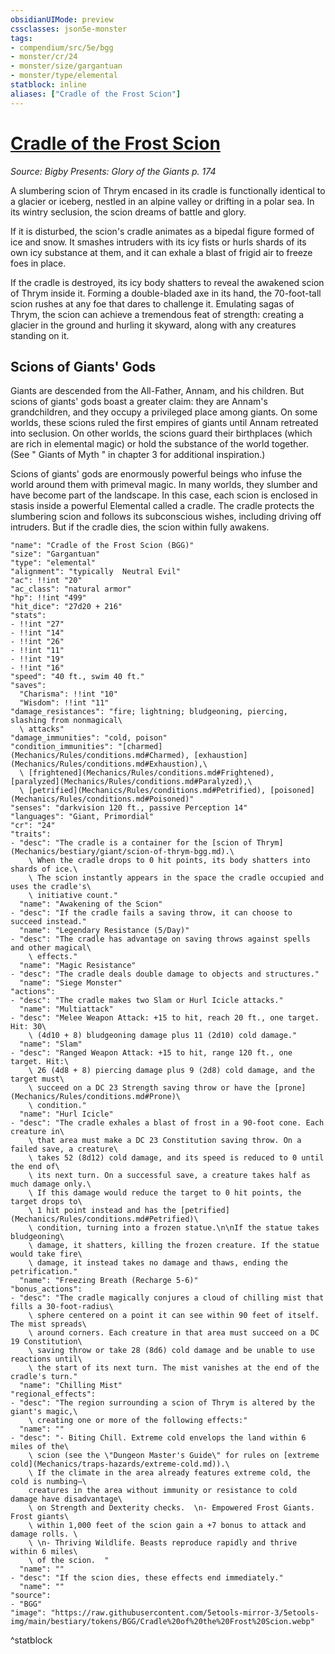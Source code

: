 ```yaml
---
obsidianUIMode: preview
cssclasses: json5e-monster
tags:
- compendium/src/5e/bgg
- monster/cr/24
- monster/size/gargantuan
- monster/type/elemental
statblock: inline
aliases: ["Cradle of the Frost Scion"]
---
```

# [Cradle of the Frost Scion](Mechanics\bestiary\elemental/cradle-of-the-frost-scion-bgg.md)
*Source: Bigby Presents: Glory of the Giants p. 174*  

A slumbering scion of Thrym encased in its cradle is functionally identical to a glacier or iceberg, nestled in an alpine valley or drifting in a polar sea. In its wintry seclusion, the scion dreams of battle and glory.

If it is disturbed, the scion's cradle animates as a bipedal figure formed of ice and snow. It smashes intruders with its icy fists or hurls shards of its own icy substance at them, and it can exhale a blast of frigid air to freeze foes in place.

If the cradle is destroyed, its icy body shatters to reveal the awakened scion of Thrym inside it. Forming a double-bladed axe in its hand, the 70-foot-tall scion rushes at any foe that dares to challenge it. Emulating sagas of Thrym, the scion can achieve a tremendous feat of strength: creating a glacier in the ground and hurling it skyward, along with any creatures standing on it.

## Scions of Giants' Gods

Giants are descended from the All-Father, Annam, and his children. But scions of giants' gods boast a greater claim: they are Annam's grandchildren, and they occupy a privileged place among giants. On some worlds, these scions ruled the first empires of giants until Annam retreated into seclusion. On other worlds, the scions guard their birthplaces (which are rich in elemental magic) or hold the substance of the world together. (See " Giants of Myth " in chapter 3 for additional inspiration.)

Scions of giants' gods are enormously powerful beings who infuse the world around them with primeval magic. In many worlds, they slumber and have become part of the landscape. In this case, each scion is enclosed in stasis inside a powerful Elemental called a cradle. The cradle protects the slumbering scion and follows its subconscious wishes, including driving off intruders. But if the cradle dies, the scion within fully awakens.

```statblock
"name": "Cradle of the Frost Scion (BGG)"
"size": "Gargantuan"
"type": "elemental"
"alignment": "typically  Neutral Evil"
"ac": !!int "20"
"ac_class": "natural armor"
"hp": !!int "499"
"hit_dice": "27d20 + 216"
"stats":
- !!int "27"
- !!int "14"
- !!int "26"
- !!int "11"
- !!int "19"
- !!int "16"
"speed": "40 ft., swim 40 ft."
"saves":
  "Charisma": !!int "10"
  "Wisdom": !!int "11"
"damage_resistances": "fire; lightning; bludgeoning, piercing, slashing from nonmagical\
  \ attacks"
"damage_immunities": "cold, poison"
"condition_immunities": "[charmed](Mechanics/Rules/conditions.md#Charmed), [exhaustion](Mechanics/Rules/conditions.md#Exhaustion),\
  \ [frightened](Mechanics/Rules/conditions.md#Frightened), [paralyzed](Mechanics/Rules/conditions.md#Paralyzed),\
  \ [petrified](Mechanics/Rules/conditions.md#Petrified), [poisoned](Mechanics/Rules/conditions.md#Poisoned)"
"senses": "darkvision 120 ft., passive Perception 14"
"languages": "Giant, Primordial"
"cr": "24"
"traits":
- "desc": "The cradle is a container for the [scion of Thrym](Mechanics/bestiary/giant/scion-of-thrym-bgg.md).\
    \ When the cradle drops to 0 hit points, its body shatters into shards of ice.\
    \ The scion instantly appears in the space the cradle occupied and uses the cradle's\
    \ initiative count."
  "name": "Awakening of the Scion"
- "desc": "If the cradle fails a saving throw, it can choose to succeed instead."
  "name": "Legendary Resistance (5/Day)"
- "desc": "The cradle has advantage on saving throws against spells and other magical\
    \ effects."
  "name": "Magic Resistance"
- "desc": "The cradle deals double damage to objects and structures."
  "name": "Siege Monster"
"actions":
- "desc": "The cradle makes two Slam or Hurl Icicle attacks."
  "name": "Multiattack"
- "desc": "Melee Weapon Attack: +15 to hit, reach 20 ft., one target. Hit: 30\
    \ (4d10 + 8) bludgeoning damage plus 11 (2d10) cold damage."
  "name": "Slam"
- "desc": "Ranged Weapon Attack: +15 to hit, range 120 ft., one target. Hit:\
    \ 26 (4d8 + 8) piercing damage plus 9 (2d8) cold damage, and the target must\
    \ succeed on a DC 23 Strength saving throw or have the [prone](Mechanics/Rules/conditions.md#Prone)\
    \ condition."
  "name": "Hurl Icicle"
- "desc": "The cradle exhales a blast of frost in a 90-foot cone. Each creature in\
    \ that area must make a DC 23 Constitution saving throw. On a failed save, a creature\
    \ takes 52 (8d12) cold damage, and its speed is reduced to 0 until the end of\
    \ its next turn. On a successful save, a creature takes half as much damage only.\
    \ If this damage would reduce the target to 0 hit points, the target drops to\
    \ 1 hit point instead and has the [petrified](Mechanics/Rules/conditions.md#Petrified)\
    \ condition, turning into a frozen statue.\n\nIf the statue takes bludgeoning\
    \ damage, it shatters, killing the frozen creature. If the statue would take fire\
    \ damage, it instead takes no damage and thaws, ending the petrification."
  "name": "Freezing Breath (Recharge 5-6)"
"bonus_actions":
- "desc": "The cradle magically conjures a cloud of chilling mist that fills a 30-foot-radius\
    \ sphere centered on a point it can see within 90 feet of itself. The mist spreads\
    \ around corners. Each creature in that area must succeed on a DC 19 Constitution\
    \ saving throw or take 28 (8d6) cold damage and be unable to use reactions until\
    \ the start of its next turn. The mist vanishes at the end of the cradle's turn."
  "name": "Chilling Mist"
"regional_effects":
- "desc": "The region surrounding a scion of Thrym is altered by the giant's magic,\
    \ creating one or more of the following effects:"
  "name": ""
- "desc": "- Biting Chill. Extreme cold envelops the land within 6 miles of the\
    \ scion (see the \"Dungeon Master's Guide\" for rules on [extreme cold](Mechanics/traps-hazards/extreme-cold.md)).\
    \ If the climate in the area already features extreme cold, the cold is numbing—\
    creatures in the area without immunity or resistance to cold damage have disadvantage\
    \ on Strength and Dexterity checks.  \n- Empowered Frost Giants. Frost giants\
    \ within 1,000 feet of the scion gain a +7 bonus to attack and damage rolls. \
    \ \n- Thriving Wildlife. Beasts reproduce rapidly and thrive within 6 miles\
    \ of the scion.  "
  "name": ""
- "desc": "If the scion dies, these effects end immediately."
  "name": ""
"source":
- "BGG"
"image": "https://raw.githubusercontent.com/5etools-mirror-3/5etools-img/main/bestiary/tokens/BGG/Cradle%20of%20the%20Frost%20Scion.webp"
```
^statblock